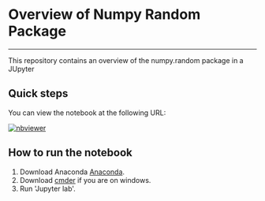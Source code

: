 # Overview of Numpy Random Package

***

This repository contains an overview of the numpy.random package in a JUpyter 

## Quick steps
 
 You can view the notebook at the following URL:

 [![nbviewer](https://raw.githubusercontent.com/jupyter/design/master/logos/Badges/nbviewer_badge.svg)](https://nbviewer.org/github/ion-cirnici/numpy-random/blob/main/numpy-random.ipynb)

## How to run the notebook
1. Download Anaconda [Anaconda]().
2. Download [cmder]() if you are on windows.
3. Run 'Jupyter lab'.